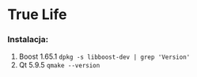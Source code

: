 # True Life

### Instalacja:

1. Boost 1.65.1 `dpkg -s libboost-dev | grep 'Version'`
2. Qt 5.9.5 `qmake --version`